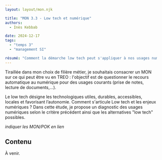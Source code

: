 ```yaml
---
layout: layout/mon.njk

title: "MON 3.3 - Low tech et numérique"
authors:
  - Inès Kebbab

date: 2024-12-17
tags: 
  - "temps 3"
  - "management SI"

résumé: "Comment la démarche low tech peut s'appliquer à nos usages numériques ?"
---
```


Tiraillée dans mon choix de filière métier, je souhaitais consacrer un MON sur ce qui peut être vu en TREO : l'objectif est de questionner le recours automatique au numérique pour des usages courants (prise de notes, lecture de documents,...).

Le low tech désigne les technologiques utiles, durables, accessibles, locales et  favorisant l’autonomie. Comment s'articule Low tech et les enjeux numériques ? Dans cette étude, je propose un diagnostic des usages numériques selon le critère précédent ainsi que les alternatives "low tech" possibles.

*indiquer les MON/POK en lien*


## Contenu

À venir.